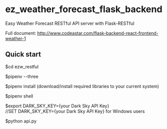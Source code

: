 # ez_weather_forecast_flask_backend
Easy Weather Forecast RESTful API server with Flask-RESTful

Full document: 
http://www.codeastar.com/flask-backend-react-frontend-weather-1

## Quick start
$cd ezw_restful

$pipenv --three

$pipenv install 
(download/install required libraries to your current system)

$pipenv shell

$export DARK_SKY_KEY={your Dark Sky API Key}    
//SET DARK_SKY_KEY={your Dark Sky API Key}    for Windows users

$python api.py  
